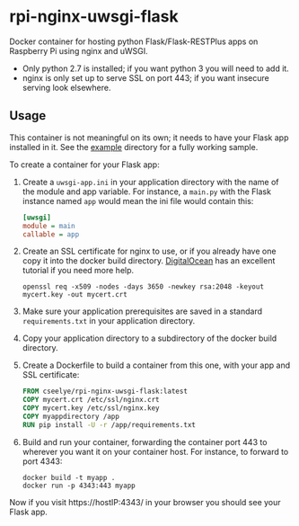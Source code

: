 # rpi-nginx-uwsgi-flask
Docker container for hosting python Flask/Flask-RESTPlus apps on Raspberry Pi using nginx and uWSGI.  
* Only python 2.7 is installed; if you want python 3 you will need to add it.
* nginx is only set up to serve SSL on port 443; if you want insecure serving look elsewhere.

## Usage

This container is not meaningful on its own; it needs to have your Flask app installed in it.  See the [example](example) directory for a
fully working sample.

To create a container for your Flask app:

1. Create a ```uwsgi-app.ini``` in your application directory with the name of the module and app variable. For instance, a
```main.py``` with the Flask instance named ```app``` would mean the ini file would contain this:

    ```ini
    [uwsgi]
    module = main
    callable = app
    ```

2. Create an SSL certificate for nginx to use, or if you already have one copy it into the docker build directory.
[DigitalOcean](https://www.digitalocean.com/community/tutorials/how-to-create-a-self-signed-ssl-certificate-for-nginx-in-ubuntu-16-04)
has an excellent tutorial if you need more help.

    ```
    openssl req -x509 -nodes -days 3650 -newkey rsa:2048 -keyout mycert.key -out mycert.crt
    ```

3. Make sure your application prerequisites are saved in a standard ```requirements.txt``` in your application directory.

4. Copy your application directory to a subdirectory of the docker build directory.  

5. Create a Dockerfile to build a container from this one, with your app and SSL certificate:

    ```Dockerfile
    FROM cseelye/rpi-nginx-uwsgi-flask:latest
    COPY mycert.crt /etc/ssl/nginx.crt
    COPY mycert.key /etc/ssl/nginx.key
    COPY myappdirectory /app
    RUN pip install -U -r /app/requirements.txt
    ```

6. Build and run your container, forwarding the container port 443 to wherever you want it on your container host. For instance, to
forward to port 4343:

    ```
    docker build -t myapp .  
    docker run -p 4343:443 myapp
    ```

Now if you visit https://hostIP:4343/ in your browser you should see your Flask app.
